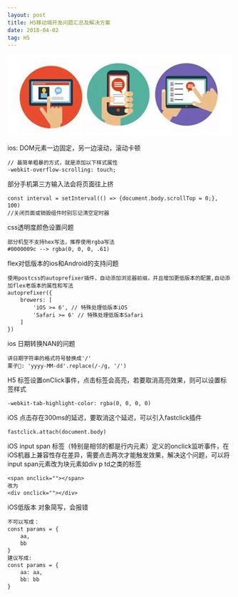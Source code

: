 ```yaml
---
layout: post
title: H5移动端开发问题汇总及解决方案
date: 2018-04-02
tag: H5
---
```


![](/images/posts/h5/mobile.jpg)

ios: DOM元素一边固定，另一边滚动，滚动卡顿
```
// 最简单粗暴的方式，就是添加以下样式属性
-webkit-overflow-scrolling: touch;
```

部分手机第三方输入法会将页面往上挤
```
const interval = setInterval(() => {document.body.scrollTop = 0;}, 100)
//关闭页面或销毁组件时别忘记清空定时器
```

css透明度颜色设置问题
```
部分机型不支持hex写法，推荐使用rgba写法
#0000009c --> rgba(0, 0, 0, .61)
```

flex对低版本的ios和Android的支持问题
```
使用postcss的autoprefixer插件，自动添加浏览器前缀，并且增加更低版本的配置,自动添加flex老版本的属性和写法
autoprefixer({
    browers: [
        'iOS >= 6', // 特殊处理低版本iOS
        'Safari >= 6' // 特殊处理低版本Safari
    ]
})
```

ios 日期转换NAN的问题
```
讲日期字符串的格式符号替换成'/'
栗子🌰: 'yyyy-MM-dd'.replace(/-/g, '/')
```

H5 标签设置onClick事件，点击标签会高亮，若要取消高亮效果，则可以设置标签样式
```
-webkit-tab-highlight-color: rgba(0, 0, 0, 0)
```


iOS 点击存在300ms的延迟，要取消这个延迟，可以引入fastclick插件
```
fastclick.attach(document.body)
```

iOS input span 标签（特别是相邻的都是行内元素）定义的onclick监听事件，在iOS机器上兼容性存在差异，需要点击两次才能触发效果，解决这个问题，可以将input span元素改为块元素如div p td之类的标签
```
<span onclick=""></span>
改为
<div onclick=""></div>
```

iOS低版本 对象简写，会报错
```
不可以写成：
const params = {
    aa,
    bb
}
建议写成:
const params = {
    aa: aa,
    bb: bb
}
```
